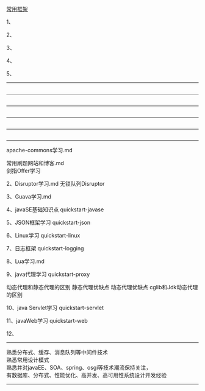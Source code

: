[常用框架](https://github.com/youngzil/quickstart-framework)  
  
1、[](#)  

2、[](#)  

3、[](#)  

4、[](#)  

5、[](#)  
  
  
---------------------------------------------------------------------------------------------------------------------  
## 


---------------------------------------------------------------------------------------------------------------------  
## 


---------------------------------------------------------------------------------------------------------------------  
## 


---------------------------------------------------------------------------------------------------------------------  
## 


---------------------------------------------------------------------------------------------------------------------  
## 

---------------------------------------------------------------------------------------------------------------------  

apache-commons学习.md  

常用刷题网站和博客.md  
    剑指Offer学习  
  
  
2、Disruptor学习.md
无锁队列Disruptor  
  
  
3、Guava学习.md  
  
  
4、javaSE基础知识点
quickstart-javase  
  
  
5、JSON框架学习
quickstart-json  
  
  
6、Linux学习
quickstart-linux  
  
  
7、日志框架
quickstart-logging  
  
  
8、Lua学习.md  
  
  
9、java代理学习
quickstart-proxy

动态代理和静态代理的区别
静态代理优缺点
动态代理优缺点
cglib和Jdk动态代理的区别  
  
  
10、java Servlet学习
quickstart-servlet  
  
  
11、javaWeb学习
quickstart-web  
  
  
12、  
  
---------------------------------------------------------------------------------------------------------------------  
熟悉分布式、缓存、消息队列等中间件技术  
熟悉常用设计模式  
熟悉并对javaEE、SOA、spring、osgi等技术潮流保持关注，  
有数据库、分布式、性能优化、高并发、高可用性系统设计开发经验  
  
  
  
---------------------------------------------------------------------------------------------------------------------  
  
